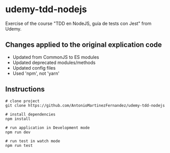 # udemy-tdd-nodejs
Exercise of the course "TDD en NodeJS, guía de tests con Jest" from Udemy.

## Changes applied to the original explication code
- Updated from CommonJS to ES modules
- Updated deprecated modules/methods
- Updated config files
- Used 'npm', not 'yarn'

## Instructions
```
# clone project
git clone https://github.com/AntonioMartinezFernandez/udemy-tdd-nodejs

# install dependencies
npm install

# run application in Development mode
npm run dev

# run test in watch mode
npm run test
```
